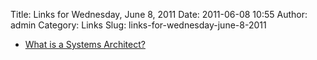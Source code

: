Title: Links for Wednesday, June 8, 2011
Date: 2011-06-08 10:55
Author: admin
Category: Links
Slug: links-for-wednesday-june-8-2011

-   [What is a Systems Architect?][]

  [What is a Systems Architect?]: http://it.toolbox.com/blogs/bridging-gaps/what-is-a-systems-architect-9995

